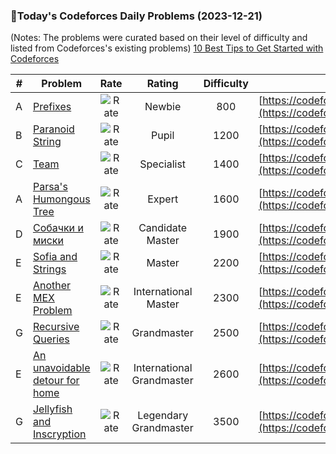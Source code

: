 ### 🌟Today's Codeforces Daily Problems (2023-12-21)
(Notes: The problems were curated based on their level of difficulty and listed from Codeforces's existing problems)
[10 Best Tips to Get Started with Codeforces](https://github.com/ika9810/Codeforces-Daily-Problems/blob/main/10%20Best%20Tips%20to%20Get%20Started%20with%20Codeforces.md)

| # | Problem | Rate| Rating | Difficulty | Contest |
|---| ----- | :--------: | :----------: | :----------: | ---------- |
|A|[Prefixes](https://codeforces.com/contest/1216/problem/A)|![Rate](https://img.shields.io/badge/Newbie-800-lightgrey)|Newbie|800|[https://codeforces.com/contest/1216](https://codeforces.com/contest/1216)|
|B|[Paranoid String](https://codeforces.com/contest/1694/problem/B)|![Rate](https://img.shields.io/badge/Pupil-1200-brightgreen)|Pupil|1200|[https://codeforces.com/contest/1694](https://codeforces.com/contest/1694)|
|C|[Team](https://codeforces.com/contest/401/problem/C)|![Rate](https://img.shields.io/badge/Specialist-1400-9cf)|Specialist|1400|[https://codeforces.com/contest/401](https://codeforces.com/contest/401)|
|A|[Parsa's Humongous Tree](https://codeforces.com/contest/1528/problem/A)|![Rate](https://img.shields.io/badge/Expert-1600-blue)|Expert|1600|[https://codeforces.com/contest/1528](https://codeforces.com/contest/1528)|
|D|[Собачки и миски](https://codeforces.com/contest/648/problem/D)|![Rate](https://img.shields.io/badge/Candidate%20Master-1900-blueviolet)|Candidate Master|1900|[https://codeforces.com/contest/648](https://codeforces.com/contest/648)|
|E|[Sofia and Strings](https://codeforces.com/contest/1898/problem/E)|![Rate](https://img.shields.io/badge/Master-2200-orange)|Master|2200|[https://codeforces.com/contest/1898](https://codeforces.com/contest/1898)|
|E|[Another MEX Problem](https://codeforces.com/contest/1870/problem/E)|![Rate](https://img.shields.io/badge/International%20Master-2300-orange)|International Master|2300|[https://codeforces.com/contest/1870](https://codeforces.com/contest/1870)|
|G|[Recursive Queries](https://codeforces.com/contest/1117/problem/G)|![Rate](https://img.shields.io/badge/Grandmaster-2500-red)|Grandmaster|2500|[https://codeforces.com/contest/1117](https://codeforces.com/contest/1117)|
|E|[An unavoidable detour for home](https://codeforces.com/contest/814/problem/E)|![Rate](https://img.shields.io/badge/International%20Grandmaster-2600-red)|International Grandmaster|2600|[https://codeforces.com/contest/814](https://codeforces.com/contest/814)|
|G|[Jellyfish and Inscryption](https://codeforces.com/contest/1874/problem/G)|![Rate](https://img.shields.io/badge/Legendary%20Grandmaster-3500-red)|Legendary Grandmaster|3500|[https://codeforces.com/contest/1874](https://codeforces.com/contest/1874)|
